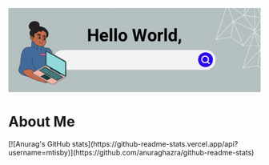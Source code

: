 [<img src="./helloworld.gif" alt="👋 Hello World! I'm Mar"/>](https://mtisby.github.io/)

<h1>About Me</h1>
[![Anurag's GitHub stats](https://github-readme-stats.vercel.app/api?username=mtisby)](https://github.com/anuraghazra/github-readme-stats)




<!--
**mtisby/mtisby** is a ✨ _special_ ✨ repository because its `README.md` (this file) appears on your GitHub profile.

Here are some ideas to get you started:

- 🔭 I’m currently working on ...
- 🌱 I’m currently learning ...
- 👯 I’m looking to collaborate on ...
- 🤔 I’m looking for help with ...
- 💬 Ask me about ...
- 📫 How to reach me: ...
- 😄 Pronouns: ...
- ⚡ Fun fact: ...
-->
